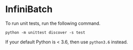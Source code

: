 # InfiniBatch

To run unit tests, run the following command.
```
python -m unittest discover -s test
```
If your default Python is < 3.6, then use `python3.6` instead.
